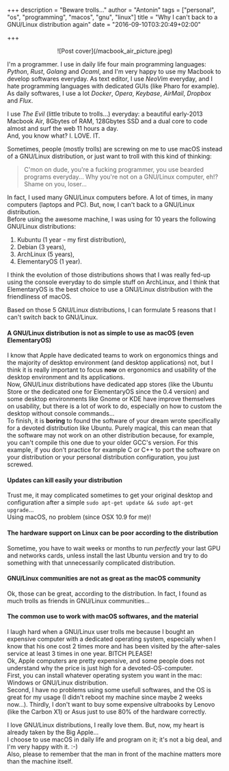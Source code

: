 +++
description = "Beware trolls..."
author = "Antonin"
tags = ["personal", "os", "programming", "macos", "gnu", "linux"]
title = "Why I can't back to a GNU/Linux distribution again"
date = "2016-09-10T03:20:49+02:00"

+++

<center>
![Post cover](/macbook_air_picture.jpeg)
</center>

I'm a programmer.
I use in daily life four main programming languages: _Python_, _Rust_, _Golang_ and _Ocaml_, and I'm very happy to use my Macbook to develop softwares everyday.
As text editor, I use _NeoVim_ everyday, and I hate programming languages with dedicated GUIs (like Pharo for example).  
As daily softwares, I use a lot _Docker_, _Opera_, _Keybase_, _AirMail_, _Dropbox_ and _Flux_.

I use _The Evil_ (little tribute to trolls...) everyday: a beautiful early-2013 Macbook Air, 8Gbytes of RAM, 128Gbytes SSD and a dual core to code almost and surf the web 11 hours a day.  
And, you know what? I. LOVE. IT.

Sometimes, people (mostly trolls) are screwing on me to use macOS instead of a GNU/Linux distribution, or just want to troll with this kind of thinking:

>	C'mon on dude, you're a fucking programmer, you use bearded programs everyday...
>	Why you're not on a GNU/Linux computer, eh!?
>	Shame on you, loser...

In fact, I used many GNU/Linux computers before.
A lot of times, in many computers (laptops and PC).
But, now, I can't back to a GNU/Linux distribution.  
Before using the awesome machine, I was using for 10 years the following GNU/Linux distributions:

1.	Kubuntu (1 year - my first distribution),
2.	Debian (3 years),
3.	ArchLinux (5 years),
4.	ElementaryOS (1 year).

I think the evolution of those distributions shows that I was really fed-up using the console everyday to do simple stuff on ArchLinux, and I think that ElementaryOS is the best choice to use a GNU/Linux distribution with the friendliness of macOS.

Based on those 5 GNU/Linux distributions, I can formulate 5 reasons that I can't switch back to GNU/Linux.

#### A GNU/Linux distribution is not as simple to use as macOS (even ElementaryOS)

I know that Apple have dedicated teams to work on ergonomics things and the majority of desktop environment (and desktop applications) not, but I think it is really important to focus **now** on ergonomics and usability of the desktop environment and its applications.  
Now, GNU/Linux distributions have dedicated app stores (like the Ubuntu Store or the dedicated one for ElementaryOS since the 0.4 version) and some desktop environments like Gnome or KDE have improve themselves on usability, but there is a lot of work to do, especially on how to custom the desktop without console commands...  
To finish, it is **boring** to found the software of your dream wrote specifically for a devoted distribution like Ubuntu. Purely magical, this can mean that the software may not work on an other distribution because, for example, you can't compile this one due to your older GCC's version. For this example, if you don't practice for example C or C++ to port the software on your distribution or your personal distribution configuration, you just screwed.

#### Updates can kill easily your distribution  

Trust me, it may complicated sometimes to get your original desktop and configuration after a simple `sudo apt-get update && sudo apt-get upgrade`...  
Using macOS, no problem (since OSX 10.9 for me)!

#### The hardware support on Linux can be poor according to the distribution

Sometime, you have to wait weeks or months to run _perfectly_ your last GPU and networks cards, unless install the last Ubuntu version and try to do something <TROLL>with that unnecessarily complicated distribution</TROLL>.

#### GNU/Linux communities are not as great as the macOS community

Ok, those can be great, according to the distribution.
In fact, I found as much trolls as friends in GNU/Linux communities...

#### The common use to work with macOS softwares, and the material

I laugh hard when a GNU/Linux user trolls me because I bought an expensive computer with a dedicated operating system, especially when I know that his one cost 2 times more and has been visited by the after-sales service at least 3 times in one year. BITCH PLEASE!  
Ok, Apple computers are pretty expensive, and some people does not understand why the price is just high for a devoted-OS-computer.  
First, you can install whatever operating system you want in the mac: Windows or GNU/Linux distribution.  
Second, I have no problems using some usefull softwares, and the OS is great for my usage (I didn't reboot my machine since maybe 2 weeks now...).
Thirdly, I don't want to buy some expensive ultrabooks by Lenovo (like the Carbon X1) or Asus just to use 80% of the hardware correctly.


I love GNU/Linux distributions, I really love them. But, now, my heart is already taken by the Big Apple...  
I choose to use macOS in daily life and program on it; it's not a big deal, and I'm very happy with it. :-)  
Also, please to remember that the man in front of the machine matters more than the machine itself.
